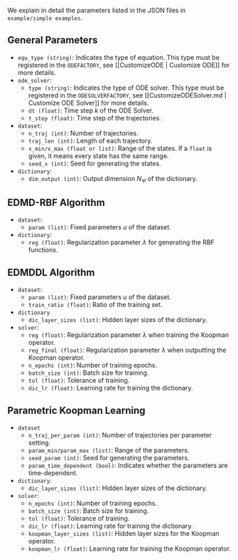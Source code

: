 
We explain in detail the parameters listed in the JSON files in `example/simple examples`.

## General Parameters

- `equ_type (string)`: Indicates the type of equation. 
  This type must be registered in the `ODEFACTORY`, see [[CustomizeODE | Customize ODE]] for more details.
- `ode_solver`:
  - `type (string)`: Indicates the type of ODE solver.
    This type must be registered in the `ODESOLVERFACTORY`, see [[CustomizeODESolver.md | Customize ODE Solver]] for more details.
  - `dt (float)`: Time step $k$ of the ODE Solver.
  - `t_step (float)`: Time step of the trajectories.
- `dataset`:
  - `n_traj (int)`: Number of trajectories.
  - `traj_len (int)`: Length of each trajectory.
  - `x_min/x_max (float or list)`: Range of the states.
    If a `float` is given, it means every state has the same range.
  - `seed_x (int)`: Seed for generating the states.
- `dictionary`:
  - `dim_output (int)`: Output dimension $N_{\Psi}$ of the dictionary.

## EDMD-RBF Algorithm

- `dataset`:
  - `param (list)`: Fixed parameters $u$ of the dataset.
- `dictionary`:
  - `reg (float)`: Regularization parameter $\lambda$ for generating the RBF functions.    

## EDMDDL Algorithm

- `dataset`:
  - `param (list)`: Fixed parameters $u$ of the dataset.
  - `train_ratio (float)`: Ratio of the training set.
- `dictionary`
  - `dic_layer_sizes (list)`: Hidden layer sizes of the dictionary.
- `solver`:
  - `reg (float)`: Regularization parameter $\lambda$ when training the Koopman operator.
  - `reg_final (float)`: Regularization parameter $\lambda$ when outputting the Koopman operator.
  - `n_epochs (int)`: Number of training epochs.
  - `batch_size (int)`: Batch size for training.
  - `tol (float)`: Tolerance of training.
  - `dic_lr (float)`: Learning rate for training the dictionary.

## Parametric Koopman Learning  

- `dataset`
  - `n_traj_per_param (int)`: Number of trajectories per parameter setting.
  - `param_min/param_max (list)`: Range of the parameters.
  - `seed_param (int)`: Seed for generating the parameters.
  - `param_time_dependent (bool)`: Indicates whether the parameters are time-dependent.
- `dictionary`:
  - `dic_layer_sizes (list)`: Hidden layer sizes of the dictionary.
- `solver`:
  - `n_epochs (int)`: Number of training epochs.
  - `batch_size (int)`: Batch size for training.
  - `tol (float)`: Tolerance of training.
  - `dic_lr (float)`: Learning rate for training the dictionary.
  - `koopman_layer_sizes (list)`: Hidden layer sizes for the Koopman operator.
  - `koopman_lr (float)`: Learning rate for training the Koopman operator.


